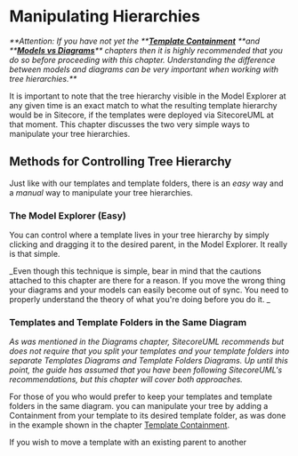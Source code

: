 # Manipulating Hierarchies

_**Attention: If you have not yet the **_[_**Template Containment**_](/guide/template-containment.md) _**and **_[_**Models vs Diagrams**_](/guide/models-vs-diagrams/concepts.md)_** chapters then it is highly recommended that you do so before proceeding with this chapter. Understanding the difference between models and diagrams can be very important when working with tree hierarchies.**_

It is important to note that the tree hierarchy visible in the Model Explorer at any given time is an exact match to what the resulting template hierarchy would be in Sitecore, if the templates were deployed via SitecoreUML at that moment. This chapter discusses the two very simple ways to manipulate your tree hierarchies. 

## Methods for Controlling Tree Hierarchy

Just like with our templates and template folders, there is an _easy_ way and a _manual_ way to manipulate your tree hierarchies. 

### The Model Explorer \(Easy\)

You can control where a template lives in your tree hierarchy by simply clicking and dragging it to the desired parent, in the Model Explorer. It really is that simple. 

_Even though this technique is simple, bear in mind that the cautions attached to this chapter are there for a reason. If you move the wrong thing your diagrams and your models can easily become out of sync. You need to properly understand the theory of what you're doing before you do it. _

### Templates and Template Folders in the Same Diagram

_As was mentioned in the Diagrams chapter, SitecoreUML recommends but does not require that you split your templates and your template folders into separate Templates Diagrams and Template Folders Diagrams. Up until this point, the guide has assumed that you have been following SitecoreUML's recommendations, but this chapter will cover both approaches._

For those of you who would prefer to keep your templates and template folders in the same diagram. you can manipulate your tree by adding a Containment from your template to its desired template folder, as was done in the example shown in the chapter [Template Containment](/guide/template-containment.md).

If you wish to move a template with an existing parent to another 

